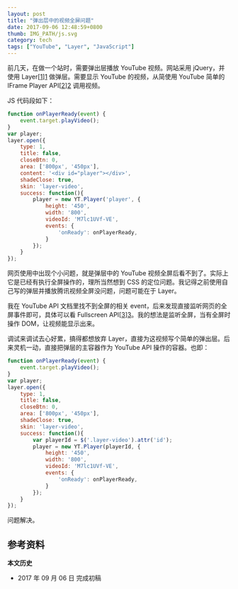 ```yaml
---
layout: post
title: "弹出层中的视频全屏问题"
date: 2017-09-06 12:48:59+0800
thumb: IMG_PATH/js.svg
category: tech
tags: ["YouTube", "Layer", "JavaScript"]
---
```


前几天，在做一个站时，需要弹出层播放 YouTube 视频。网站采用 jQuery，并使用 Layer[[1]][1] 做弹层。需要显示 YouTube 的视频，从简使用 YouTube 简单的 IFrame Player API[[2]][2] 调用视频。

JS 代码段如下：

```js
function onPlayerReady(event) {
    event.target.playVideo();
}
var player;
layer.open({
    type: 1,
    title: false,
    closeBtn: 0,
    area: ['800px', '450px'],
    content: '<div id="player"></div>',
    shadeClose: true,
    skin: 'layer-video',
    success: function(){
        player = new YT.Player('player', {
            height: '450',
            width: '800',
            videoId: 'M7lc1UVf-VE',
            events: {
                'onReady': onPlayerReady,
            }
        });
    }
});
```

网页使用中出现个小问题，就是弹层中的 YouTube 视频全屏后看不到了。实际上它是已经有执行全屏操作的，理所当然想到 CSS 的定位问题。我记得之前使用自己写的弹层并播放腾讯视频全屏没问题，问题可能在于 Layer。

我在 YouTube API 文档里找不到全屏的相关 event，后来发现直接监听网页的全屏事件即可，具体可以看 Fullscreen API[[3]][3]。我的想法是监听全屏，当有全屏时操作 DOM，让视频能显示出来。

调试来调试去心好累，搞得都想放弃 Layer，直接为这视频写个简单的弹出层。后来灵机一动，直接把弹层的主容器作为 YouTube API 操作的容器。也即：

```js
function onPlayerReady(event) {
    event.target.playVideo();
}
var player;
layer.open({
    type: 1,
    title: false,
    closeBtn: 0,
    area: ['800px', '450px'],
    shadeClose: true,
    skin: 'layer-video',
    success: function(){
        var playerId = $('.layer-video').attr('id');
        player = new YT.Player(playerId, {
            height: '450',
            width: '800',
            videoId: 'M7lc1UVf-VE',
            events: {
                'onReady': onPlayerReady,
            }
        });
    }
});
```

问题解决。

## 参考资料

[1]: http://layer.layui.com/ "layer（jQuery弹出层插件）"
[2]: https://developers.google.com/youtube/iframe_api_reference "YouTube Player API Reference for iframe Embeds &#124; YouTube IFrame Player API"
[3]: https://developer.mozilla.org/en-US/docs/Web/API/Fullscreen_API "Fullscreen API - Web APIs &#124; MDN"

**本文历史**

* 2017 年 09 月 06 日 完成初稿
